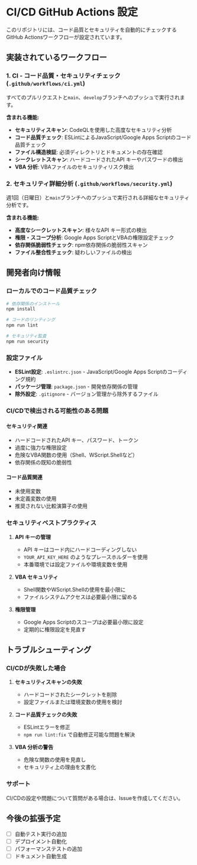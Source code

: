 # CI/CD GitHub Actions 設定

このリポジトリには、コード品質とセキュリティを自動的にチェックするGitHub Actionsワークフローが設定されています。

## 実装されているワークフロー

### 1. CI - コード品質・セキュリティチェック (`.github/workflows/ci.yml`)

すべてのプルリクエストと`main`、`develop`ブランチへのプッシュで実行されます。

**含まれる機能:**
- **セキュリティスキャン**: CodeQLを使用した高度なセキュリティ分析
- **コード品質チェック**: ESLintによるJavaScript/Google Apps Scriptのコード品質チェック
- **ファイル構造検証**: 必須ディレクトリとドキュメントの存在確認
- **シークレットスキャン**: ハードコードされたAPI キーやパスワードの検出
- **VBA 分析**: VBAファイルのセキュリティリスク検出

### 2. セキュリティ詳細分析 (`.github/workflows/security.yml`)

週1回（日曜日）と`main`ブランチへのプッシュで実行される詳細なセキュリティ分析です。

**含まれる機能:**
- **高度なシークレットスキャン**: 様々なAPI キー形式の検出
- **権限・スコープ分析**: Google Apps ScriptとVBAの権限設定チェック
- **依存関係脆弱性チェック**: npm依存関係の脆弱性スキャン
- **ファイル整合性チェック**: 疑わしいファイルの検出

## 開発者向け情報

### ローカルでのコード品質チェック

```bash
# 依存関係のインストール
npm install

# コードのリンティング
npm run lint

# セキュリティ監査
npm run security
```

### 設定ファイル

- **ESLint設定**: `.eslintrc.json` - JavaScript/Google Apps Scriptのコーディング規約
- **パッケージ管理**: `package.json` - 開発依存関係の管理
- **除外設定**: `.gitignore` - バージョン管理から除外するファイル

### CI/CDで検出される可能性のある問題

#### セキュリティ関連
- ハードコードされたAPI キー、パスワード、トークン
- 過度に強力な権限設定
- 危険なVBA関数の使用（Shell、WScript.Shellなど）
- 依存関係の既知の脆弱性

#### コード品質関連
- 未使用変数
- 未定義変数の使用
- 推奨されない比較演算子の使用

### セキュリティベストプラクティス

1. **API キーの管理**
   - API キーはコード内にハードコーディングしない
   - `YOUR_API_KEY_HERE` のようなプレースホルダーを使用
   - 本番環境では設定ファイルや環境変数を使用

2. **VBA セキュリティ**
   - Shell関数やWScript.Shellの使用を最小限に
   - ファイルシステムアクセスは必要最小限に留める

3. **権限管理**
   - Google Apps Scriptのスコープは必要最小限に設定
   - 定期的に権限設定を見直す

## トラブルシューティング

### CI/CDが失敗した場合

1. **セキュリティスキャンの失敗**
   - ハードコードされたシークレットを削除
   - 設定ファイルまたは環境変数の使用を検討

2. **コード品質チェックの失敗**
   - ESLintエラーを修正
   - `npm run lint:fix` で自動修正可能な問題を解決

3. **VBA 分析の警告**
   - 危険な関数の使用を見直し
   - セキュリティ上の理由を文書化

### サポート

CI/CDの設定や問題について質問がある場合は、Issueを作成してください。

## 今後の拡張予定

- [ ] 自動テスト実行の追加
- [ ] デプロイメント自動化
- [ ] パフォーマンステストの追加
- [ ] ドキュメント自動生成